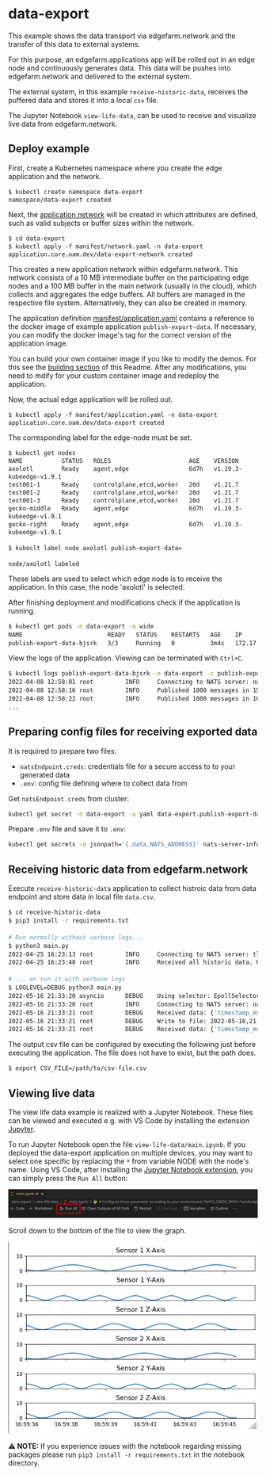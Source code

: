 # data-export

This example shows the data transport via edgefarm.network and the transfer of this data to external systems.

For this purpose, an edgefarm.applications app will be rolled out in an edge node and continuously generates data. 
This data will be pushes into edgefarm.network and delivered to the external system.

The external system, in this example `receive-historic-data`, receives the puffered data and stores it into a local `csv` file.

The Jupyter Notebook `view-life-data`, can be used to receive and visualize live data from edgefarm.network.

## **Deploy example**

First, create a Kubernetes namespace where you create the edge application and the network.

```
$ kubectl create namespace data-export
namespace/data-export created
```

Next, the [application network](manifest/network.yaml) will be created in which attributes are defined, such as valid subjects or buffer sizes within the network.

```
$ cd data-export
$ kubectl apply -f manifest/network.yaml -n data-export
application.core.oam.dev/data-export-network created
```

This creates a new application network within edgefarm.network. This network consists of a 10 MB intermediate buffer on the participating edge nodes and a 100 MB buffer in the main network (usually in the cloud), which collects and aggregates the edge buffers.
All buffers are managed in the respective file system. Alternatively, they can also be created in memory.

The application definition [manifest/application.yaml](manifest/application.yaml) contains a reference to the docker image of example application `publish-export-data`. If necessary, you can modify the docker image's tag for the correct version of the application image. 

You can build your own container image if you like to modify the demos. For this see the [building section](../README.md#building-yourself) of this Readme.
After any modifications, you need to mdify for your custom container image and redeploy the application.

Now, the actual edge application will be rolled out.

```
$ kubectl apply -f manifest/application.yaml -n data-export
application.core.oam.dev/data-export created
```

The corresponding label for the edge-node must be set.

```
$ kubectl get nodes
NAME           STATUS   ROLES                      AGE    VERSION
axolotl        Ready    agent,edge                 6d7h   v1.19.3-kubeedge-v1.9.1
test001-1      Ready    controlplane,etcd,worker   20d    v1.21.7
test001-2      Ready    controlplane,etcd,worker   20d    v1.21.7
test001-3      Ready    controlplane,etcd,worker   20d    v1.21.7
gecko-middle   Ready    agent,edge                 6d7h   v1.19.3-kubeedge-v1.9.1
gecko-right    Ready    agent,edge                 6d7h   v1.19.3-kubeedge-v1.9.1

$ kubeclt label node axolotl publish-export-data=

node/axolotl labeled
```

These labels are used to select which edge node is to receive the application. In this case, the node 'axolotl' is selected.

After finishing deployment and modifications check if the application is running.

```bash
$ kubectl get pods -n data-export -o wide
NAME                        READY   STATUS    RESTARTS   AGE    IP           NODE        NOMINATED NODE   READINESS GATES
publish-export-data-bjsrk   3/3     Running   0          3m4s   172.17.0.2   rpi-snake   <none>           <none>
```

View the logs of the application. Viewing can be terminated with `Ctrl+C`.

```bash
$ kubectl logs publish-export-data-bjsrk -n data-export -c publish-export-data -f
2022-04-08 12:58:01 root         INFO     Connecting to NATS server: nats://leaf-nats.nats:4222
2022-04-08 12:58:16 root         INFO     Published 1000 messages in 15 seconds. Total size: 257750. Byte per Second:  17183.
2022-04-08 12:58:22 root         INFO     Published 1000 messages in 16 seconds. Total size: 257722. Byte per Second:  16107.
...
```

## **Preparing config files for receiving exported data**

It is required to prepare two files:
- `natsEndpoint.creds`: credentials file for a secure access to to your generated data
- `.env`: config file defining where to collect data from


Get `natsEndpoint.creds` from cluster:
```bash
kubectl get secret -n data-export -o yaml data-export.publish-export-data -o jsonpath='{.data.data-export-network\.creds}' | base64 --decode > natsEndpoint.creds
```

Prepare `.env` file and save it to `.env`:
```bash
kubectl get secrets -o jsonpath='{.data.NATS_ADDRESS}' nats-server-info | base64 --decode | xargs printf 'NATS_SERVER="%s"\n' > .env
```

## **Receiving historic data from edgefarm.network**

Execute `receive-historic-data` application to collect histroic data from data endpoint and store data in local file `data.csv`.

```bash
$ cd receive-historic-data
$ pip3 install -r requirements.txt

# Run normally without verbose logs...
$ python3 main.py
2022-04-25 16:23:13 root         INFO     Connecting to NATS server: tls://connect.ngs.global:4222
2022-04-25 16:23:48 root         INFO     Received all historic data. Proceed with live data.

# ... or run it with verbose logs
$ LOGLEVEL=DEBUG python3 main.py
2022-05-16 21:33:20 asyncio      DEBUG    Using selector: EpollSelector
2022-05-16 21:33:20 root         INFO     Connecting to NATS server: nats://hb001.edgefarm.io:4222
2022-05-16 21:33:21 root         DEBUG    Received data: {'timestamp_ms': 1652729464720, 'msg_id': 16174, 'sensor1': {'x': 0.129648, 'y': 0.50633, 'z': 0.058441}, 'sensor2': {'x': 0.129648, 'y': 0.50633, 'z': 0.058441}}
2022-05-16 21:33:21 root         DEBUG    Write to file: 2022-05-16,21:31:04.720000,0.129648,0.506330,0.058441,0.129648,0.506330,0.058441
2022-05-16 21:33:21 root         DEBUG    Received data: {'timestamp_ms': 1652729464739, 'msg_id': 16175, 'sensor1': {'x': 0.157909, 'y': 0.423882, 'z': 0.034252}, 'sensor2': {'x': 0.157909, 'y': 0.423882, 'z': 0.034252}}

```

The output csv file can be configured by executing the following just before executing the application. The file does not have to exist, but the path does.
```bash
$ export CSV_FILE=/path/to/csv-file.csv
```

## **Viewing live data**

The view life data example is realized with a Jupyter Notebook. These files can be viewed and executed e.g. with VS Code by installing the extension  [Jupyter](https://marketplace.visualstudio.com/items?itemName=ms-toolsai.jupyter).

To run Jupyter Notebook open the file `view-life-data/main.ipynb`.
If you deployed the data-export application on multiple devices, you may want to select one specific by replacing the `*` from variable NODE with the node's name. 
Using VS Code, after installing the [Jupyter Notebook extension](https://marketplace.visualstudio.com/items?itemName=ms-toolsai.jupyter), you can simply press the `Run All` button: 

![Run Jupyter Notebook](../docs/run-jupyter-notebook.png)

Scroll down to the bottom of the file to view the graph.

![Jupyter Output Example](../docs/data-export-jupyter-output.png)

**⚠ NOTE:** If you experience issues with the notebook regarding missing packages please run `pip3 install -r requirements.txt` in the notebook directory.